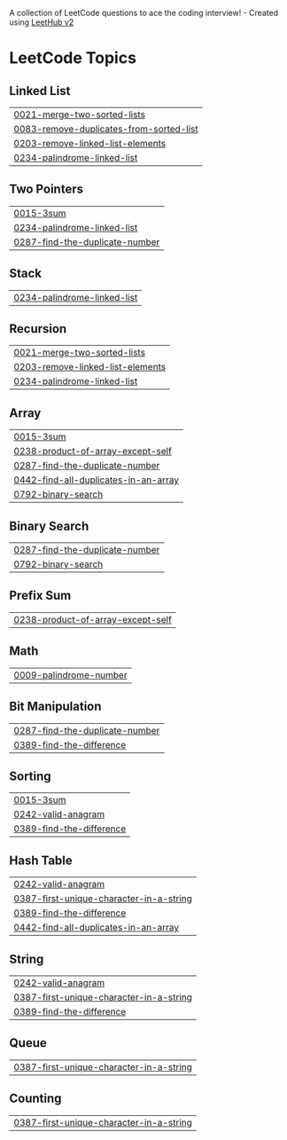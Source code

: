 A collection of LeetCode questions to ace the coding interview! - Created using [LeetHub v2](https://github.com/arunbhardwaj/LeetHub-2.0)
<!---LeetCode Topics Start-->
# LeetCode Topics
## Linked List
|  |
| ------- |
| [0021-merge-two-sorted-lists](https://github.com/WasayAamir/leetcode-solutions/tree/master/0021-merge-two-sorted-lists) |
| [0083-remove-duplicates-from-sorted-list](https://github.com/WasayAamir/leetcode-solutions/tree/master/0083-remove-duplicates-from-sorted-list) |
| [0203-remove-linked-list-elements](https://github.com/WasayAamir/leetcode-solutions/tree/master/0203-remove-linked-list-elements) |
| [0234-palindrome-linked-list](https://github.com/WasayAamir/leetcode-solutions/tree/master/0234-palindrome-linked-list) |
## Two Pointers
|  |
| ------- |
| [0015-3sum](https://github.com/WasayAamir/leetcode-solutions/tree/master/0015-3sum) |
| [0234-palindrome-linked-list](https://github.com/WasayAamir/leetcode-solutions/tree/master/0234-palindrome-linked-list) |
| [0287-find-the-duplicate-number](https://github.com/WasayAamir/leetcode-solutions/tree/master/0287-find-the-duplicate-number) |
## Stack
|  |
| ------- |
| [0234-palindrome-linked-list](https://github.com/WasayAamir/leetcode-solutions/tree/master/0234-palindrome-linked-list) |
## Recursion
|  |
| ------- |
| [0021-merge-two-sorted-lists](https://github.com/WasayAamir/leetcode-solutions/tree/master/0021-merge-two-sorted-lists) |
| [0203-remove-linked-list-elements](https://github.com/WasayAamir/leetcode-solutions/tree/master/0203-remove-linked-list-elements) |
| [0234-palindrome-linked-list](https://github.com/WasayAamir/leetcode-solutions/tree/master/0234-palindrome-linked-list) |
## Array
|  |
| ------- |
| [0015-3sum](https://github.com/WasayAamir/leetcode-solutions/tree/master/0015-3sum) |
| [0238-product-of-array-except-self](https://github.com/WasayAamir/leetcode-solutions/tree/master/0238-product-of-array-except-self) |
| [0287-find-the-duplicate-number](https://github.com/WasayAamir/leetcode-solutions/tree/master/0287-find-the-duplicate-number) |
| [0442-find-all-duplicates-in-an-array](https://github.com/WasayAamir/leetcode-solutions/tree/master/0442-find-all-duplicates-in-an-array) |
| [0792-binary-search](https://github.com/WasayAamir/leetcode-solutions/tree/master/0792-binary-search) |
## Binary Search
|  |
| ------- |
| [0287-find-the-duplicate-number](https://github.com/WasayAamir/leetcode-solutions/tree/master/0287-find-the-duplicate-number) |
| [0792-binary-search](https://github.com/WasayAamir/leetcode-solutions/tree/master/0792-binary-search) |
## Prefix Sum
|  |
| ------- |
| [0238-product-of-array-except-self](https://github.com/WasayAamir/leetcode-solutions/tree/master/0238-product-of-array-except-self) |
## Math
|  |
| ------- |
| [0009-palindrome-number](https://github.com/WasayAamir/leetcode-solutions/tree/master/0009-palindrome-number) |
## Bit Manipulation
|  |
| ------- |
| [0287-find-the-duplicate-number](https://github.com/WasayAamir/leetcode-solutions/tree/master/0287-find-the-duplicate-number) |
| [0389-find-the-difference](https://github.com/WasayAamir/leetcode-solutions/tree/master/0389-find-the-difference) |
## Sorting
|  |
| ------- |
| [0015-3sum](https://github.com/WasayAamir/leetcode-solutions/tree/master/0015-3sum) |
| [0242-valid-anagram](https://github.com/WasayAamir/leetcode-solutions/tree/master/0242-valid-anagram) |
| [0389-find-the-difference](https://github.com/WasayAamir/leetcode-solutions/tree/master/0389-find-the-difference) |
## Hash Table
|  |
| ------- |
| [0242-valid-anagram](https://github.com/WasayAamir/leetcode-solutions/tree/master/0242-valid-anagram) |
| [0387-first-unique-character-in-a-string](https://github.com/WasayAamir/leetcode-solutions/tree/master/0387-first-unique-character-in-a-string) |
| [0389-find-the-difference](https://github.com/WasayAamir/leetcode-solutions/tree/master/0389-find-the-difference) |
| [0442-find-all-duplicates-in-an-array](https://github.com/WasayAamir/leetcode-solutions/tree/master/0442-find-all-duplicates-in-an-array) |
## String
|  |
| ------- |
| [0242-valid-anagram](https://github.com/WasayAamir/leetcode-solutions/tree/master/0242-valid-anagram) |
| [0387-first-unique-character-in-a-string](https://github.com/WasayAamir/leetcode-solutions/tree/master/0387-first-unique-character-in-a-string) |
| [0389-find-the-difference](https://github.com/WasayAamir/leetcode-solutions/tree/master/0389-find-the-difference) |
## Queue
|  |
| ------- |
| [0387-first-unique-character-in-a-string](https://github.com/WasayAamir/leetcode-solutions/tree/master/0387-first-unique-character-in-a-string) |
## Counting
|  |
| ------- |
| [0387-first-unique-character-in-a-string](https://github.com/WasayAamir/leetcode-solutions/tree/master/0387-first-unique-character-in-a-string) |
<!---LeetCode Topics End-->